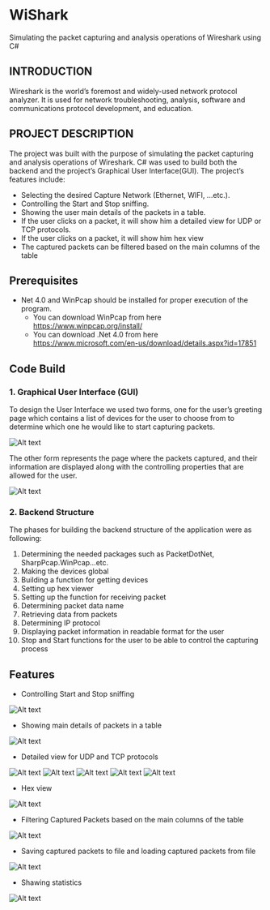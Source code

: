 # WiShark
Simulating the packet capturing and analysis operations of Wireshark using C#

## INTRODUCTION
Wireshark is the world’s foremost and widely-used network protocol analyzer. It is used for network troubleshooting, analysis, software and communications protocol development, and education.

## PROJECT DESCRIPTION 
The project was built with the purpose of simulating the packet capturing and analysis operations of Wireshark. C# was used to build both the backend and the project’s Graphical User Interface(GUI). The project’s features include:
-	Selecting the desired Capture Network (Ethernet, WIFI, ...etc.).
-	Controlling the Start and Stop sniffing.
-	Showing the user main details of the packets in a table.
-	If the user clicks on a packet, it will show him a detailed view for UDP or TCP protocols.
-	If the user clicks on a packet, it will show him hex view
-	The captured packets can be filtered based on the main columns of the table

## Prerequisites
- Net 4.0 and WinPcap should be installed for proper execution of the program.
  -	You can download WinPcap from here https://www.winpcap.org/install/
  -	You can download .Net 4.0 from here https://www.microsoft.com/en-us/download/details.aspx?id=17851
## Code Build
  ### 1.  Graphical User Interface (GUI)
  To design the User Interface we used two forms, one for the user’s greeting page which contains a list of devices for the user to     choose from to determine which one he would like to start capturing packets.
  
  ![Alt text](https://user-images.githubusercontent.com/26356497/34335094-db57a30c-e954-11e7-9396-5f5235de23bf.PNG)
 
The other form represents the page where the packets captured, and their information are displayed along with the controlling properties that are allowed for the user.

![Alt text](https://user-images.githubusercontent.com/26356497/34335095-db7c2ff6-e954-11e7-8913-36379bbdd0d2.PNG)
 
### 2.  Backend Structure
The phases for building the backend structure of the application were as following:
1.	Determining the needed packages such as PacketDotNet, SharpPcap.WinPcap…etc. 
2.	Making the devices global
3.	Building a function for getting devices
4.	Setting up hex viewer
5.	Setting up the function for receiving packet 
6.	Determining packet data name
7.	Retrieving data from packets
8.	Determining IP protocol
9.	Displaying packet information in readable format for the user
10.	Stop and Start functions for the user to be able to control the capturing process

## Features
-	Controlling Start and Stop sniffing
 
 ![Alt text](https://user-images.githubusercontent.com/26356497/34335092-d9f6ea90-e954-11e7-9811-e9bffacca1b3.PNG)

-	Showing main details of packets in a table
 
 ![Alt text](https://user-images.githubusercontent.com/26356497/34335096-db9ebff8-e954-11e7-970f-a7db7e896a26.PNG)

-	Detailed view for UDP and TCP protocols
 
 ![Alt text](https://user-images.githubusercontent.com/26356497/34335101-e5ad4d70-e954-11e7-86e0-db7e54741016.PNG)
 ![Alt text](https://user-images.githubusercontent.com/26356497/34335103-e6163a2e-e954-11e7-9a6c-e02ded430b9f.PNG)
 ![Alt text](https://user-images.githubusercontent.com/26356497/34335186-847c7098-e955-11e7-9d67-1b90167cf94c.PNG)
 ![Alt text](https://user-images.githubusercontent.com/26356497/34335187-84b73110-e955-11e7-95a4-32cf94ef6a0e.PNG)
 ![Alt text](https://user-images.githubusercontent.com/26356497/34335188-8525f8ac-e955-11e7-8f86-7cc8623b3468.PNG)
 

-	Hex view

![Alt text](https://user-images.githubusercontent.com/26356497/34335189-85f60998-e955-11e7-9ac5-76c219c2de3f.PNG)

-	Filtering Captured Packets based on the main columns of the table
 
 ![Alt text](https://user-images.githubusercontent.com/26356497/34335191-8a5b9a2a-e955-11e7-8dfc-df7c9ce55190.PNG)
 
-	Saving captured packets to file and loading captured packets from file

![Alt text](https://user-images.githubusercontent.com/26356497/34335192-8c2e951e-e955-11e7-87ab-ca707d5ce971.PNG)

- Shawing statistics
 
 ![Alt text](https://user-images.githubusercontent.com/26356497/34335196-8f340fb4-e955-11e7-9b16-e8586e8d924c.PNG)


